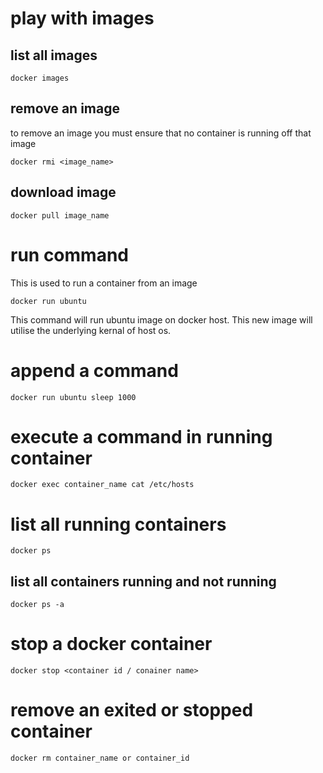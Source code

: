 # play with images 
## list all images
```
docker images
```
## remove an image 
to remove an image you must ensure that no container is running off that image 
```
docker rmi <image_name>
```

## download image
``` 
docker pull image_name
```


# run command 
This is used to run a container from an image 
```
docker run ubuntu
```
This command will run ubuntu image on docker host. This new image will utilise the underlying kernal of host os.

# append a command 
```
docker run ubuntu sleep 1000
```

# execute a command in running container 
```
docker exec container_name cat /etc/hosts
```

# list all running containers 

```
docker ps 
```

## list all containers running and not running 

```
docker ps -a 
```

# stop a docker container

```
docker stop <container id / conainer name>
```

# remove an exited or stopped container 

```
docker rm container_name or container_id
```




